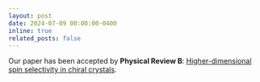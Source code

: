 ```yaml
---
layout: post
date: 2024-07-09 00:00:00-0400
inline: true
related_posts: false
---
```


Our paper has been accepted by <b>Physical Review B</b>: <a href='https://journals.aps.org/prb/abstract/10.1103/PhysRevB.110.045434'>Higher-dimensional spin selectivity in chiral crystals</a>.
